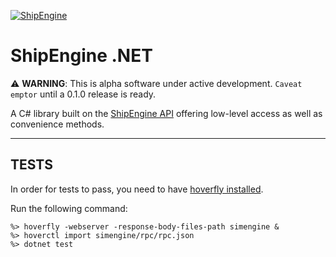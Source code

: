 [![ShipEngine](https://shipengine.github.io/img/shipengine-logo-wide.png)](https://shipengine.com)

# ShipEngine .NET

:warning: **WARNING**: This is alpha software under active development. `Caveat emptor` until a 0.1.0 release is ready.

A C# library built on the [ShipEngine API](https://shipengine.com) offering low-level access as well as convenience methods.

<hr />

## TESTS

In order for tests to pass, you need to have [hoverfly installed](https://docs.hoverfly.io/en/latest/pages/introduction/downloadinstallation.html).

Run the following command:

```
%> hoverfly -webserver -response-body-files-path simengine &
%> hoverctl import simengine/rpc/rpc.json
%> dotnet test
```
